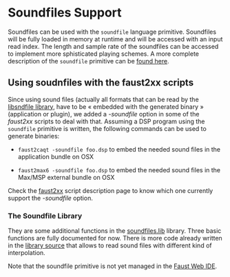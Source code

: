 # Soundfiles Support

Soundfiles can be used with the  `soundfile`  language primitive. Soundfiles will be fully loaded in memory at runtime and will be accessed with an input read index. The length and sample rate of the soundfiles can be accessed to implement more sphisticated playing schemes. A more complete description of the  `soundfile`  primitive can be [found here](https://faustdoc.grame.fr/manual/syntax/).

## Using soudnfiles with the faust2xx scripts

Since using sound files (actually all formats that can be read by the [libsndfile library](http://www.mega-nerd.com/libsndfile/), have to be « embedded with the generated binary » (application or plugin), we added a *-soundfile* option in some of the *faust2xx* scripts to deal with that. Assuming a DSP program using the  `soundfile` primitive is written, the following commands can be used to generate binaries:

- `faust2caqt -soundfile foo.dsp` to embed the needed sound files in the application bundle on OSX

- `faust2max6 -soundfile foo.dsp` to embed the needed sound files in the Max/MSP external bundle on OSX

Check the [faust2xx]( https://faustdoc.grame.fr/manual/tools/) script description page to know which one currently support the *-soundfile* option.

### The Soundfile Library

They are some additional functions in the [soundfiles.lib](https://faustlibraries.grame.fr/libs/soundfiles/) library. Three basic functions are fully documented for now. There is more code already written in the [library source](https://github.com/grame-cncm/faustlibraries/blob/master/soundfiles.lib) that allows to read sound files with different kind of interpolation.

Note that the soundfile primitive is not yet managed in the [Faust Web IDE](https://faustide.grame.fr).
